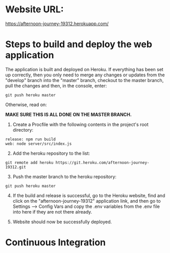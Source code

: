 # Website URL: 
https://afternoon-journey-19312.herokuapp.com/

# Steps to build and deploy the web application
The application is built and deployed on Heroku.
If everything has been set up correctly, then you only need to merge any changes or updates from the "develop" branch into the "master" branch, checkout to the master branch, pull the changes and then, in the console, enter:
```
git push heroku master
```
Otherwise, read on:

**MAKE SURE THIS IS ALL DONE ON THE MASTER BRANCH.**

1. Create a Procfile with the following contents in the project's root directory:

```
release: npm run build
web: node server/src/index.js
```

2. Add the heroku repository to the list:

```
git remote add heroku https://git.heroku.com/afternoon-journey-19312.git
```

3. Push the master branch to the heroku repository:

```
git push heroku master
```

4. If the build and release is successful, go to the Heroku website, find and click on the "afternoon-journey-19312" application link, and then go to Settings --> Config Vars and copy the .env variables from the .env file into here if they are not there already.

5. Website should now be successfully deployed. </br>

# Continuous Integration
